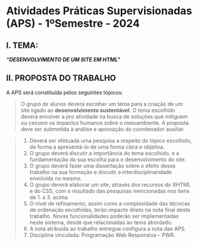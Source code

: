 # Atividades Práticas Supervisionadas (APS) - 1ºSemestre - 2024


## I. TEMA:
***“DESENVOLVIMENTO DE UM SITE EM HTML”***

## II. PROPOSTA DO TRABALHO
A APS será constituída pelos seguintes tópicos:
> O grupo de alunos deverá escolher um tema para a criação de um site ligado ao **desenvolvimento sustentável**. O tema escolhido deverá envolver a pro atividade na busca de soluções que mitiguem ou cessem os impactos humanos sobre o meioambiente. A proposta deve ser submetida à análise e aprovação do coordenador auxiliar.

> 1) Deverá ser efetuada uma pesquisa a respeito do tópico escolhido, de forma a apresentá-lo de uma forma clara e objetiva.
> 2) O grupo deverá discutir a importância do tema escolhido, e a fundamentação da sua escolha para o desenvolvimento do site.
> 3) O grupo deverá fazer uma dissertação sobre o efeito desse trabalho na sua formação e discutir a interdisciplinaridade envolvida no mesmo.
> 4) O grupo deverá elaborar um site, através dos recursos do XHTML e do CSS, com o resultado das pesquisas mencionadas nos itens de 1. a 3. acima.
> 5) O nível de refinamento, assim como a complexidade das técnicas de ordenação escolhidas, terão impacto direto na nota final deste trabalho. Novas funcionalidades poderão ser implementadas neste sistema, desde que relacionadas ao tema abordado.
> 6) A nota atribuída ao trabalho entregue configura a nota das APS.
> 7) Disciplina vinculada: Programação Web Responsiva – PWR.
